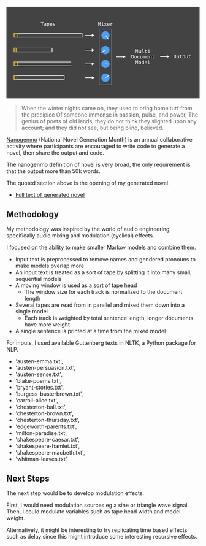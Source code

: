 ![diagram](markov-tape-overview.png "system")

> When the winter nights came on, they used to bring home turf from the precipice Of someone immense in passion, pulse, and power, The genius of poets of old lands, they do not think they slighted upon any account; and they did not see, but being blind, believed.

[Nanogenmo](https://nanogenmo.github.io) (National Novel Generation Month) is an annual collaborative activity where participants are encouraged to write code to generate a novel, then share the output and code.

The nanogenmo definition of novel is very broad, the only requirement is that the output more than 50k words.

The quoted section above is the opening of my generated novel.

- [Full text of generated novel](/doc/itp/catn/nanogenmo/novel_1574472414.txt)

## Methodology

My methodology was inspired by the world of audio engineering, specifically audio mixing and modulation (cyclical) effects.

I focused on the ability to make smaller Markov models and combine them.

- Input text is preprocessed to remove names and gendered pronouns to make models overlap more
- An input text is treated as a sort of tape by splitting it into many small, sequential models
- A moving window is used as a sort of tape head
  - The window size for each track is normalized to the document length
- Several tapes are read from in parallel and mixed them down into a single model
  - Each track is weighted by total sentence length, longer documents have more weight
- A single sentence is printed at a time from the mixed model

For inputs, I used available Guttenberg texts in NLTK, a Python package for NLP.

- 'austen-emma.txt',
- 'austen-persuasion.txt',
- 'austen-sense.txt',
- 'blake-poems.txt',
- 'bryant-stories.txt',
- 'burgess-busterbrown.txt',
- 'carroll-alice.txt',
- 'chesterton-ball.txt',
- 'chesterton-brown.txt',
- 'chesterton-thursday.txt',
- 'edgeworth-parents.txt',
- 'milton-paradise.txt',
- 'shakespeare-caesar.txt',
- 'shakespeare-hamlet.txt',
- 'shakespeare-macbeth.txt',
- 'whitman-leaves.txt'

## Next Steps

The next step would be to develop modulation effects.

First, I would need modulation sources eg a sine or triangle wave signal. Then, I could modulate variables such as tape head width and model weight.

Alternatively, it might be interesting to try replicating time based effects such as delay since this might introduce some interesting recursive effects.
